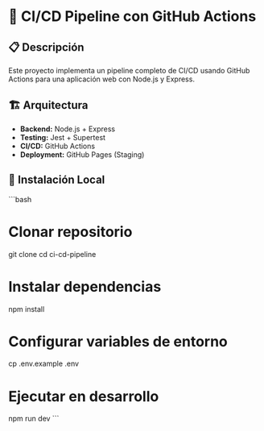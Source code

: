 # 🚀 CI/CD Pipeline con GitHub Actions

## 📋 Descripción
Este proyecto implementa un pipeline completo de CI/CD usando GitHub Actions para una aplicación web con Node.js y Express.

## 🏗️ Arquitectura
- **Backend:** Node.js + Express
- **Testing:** Jest + Supertest
- **CI/CD:** GitHub Actions
- **Deployment:** GitHub Pages (Staging)

## 🔧 Instalación Local
\```bash
# Clonar repositorio
git clone <repository-url>
cd ci-cd-pipeline

# Instalar dependencias
npm install

# Configurar variables de entorno
cp .env.example .env

# Ejecutar en desarrollo
npm run dev
\```

##